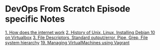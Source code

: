 # DevOps From Scratch Episode specific Notes

[1. How does the internet work](ep/1-how-does-the-internet-work.md) 
[2. History of Unix, Linux, Installing Debian 10 on Virtualbox](ep/2-unix-linux-installing-debian-10-on-virtualbox.md) 
[3. File Descriptors, Standard output/error, Pipe, Grep, File system hierarchy](ep/5-file-descriptors-standard-out-err-pipe-file-system.md) 
[19. Managing VirtualMachines using Vagrant](ep/19-vagrant-intro.md)